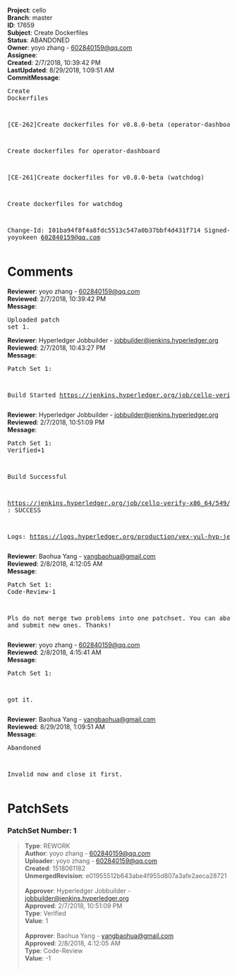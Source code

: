 <strong>Project</strong>: cello<br><strong>Branch</strong>: master<br><strong>ID</strong>: 17659<br><strong>Subject</strong>: Create Dockerfiles<br><strong>Status</strong>: ABANDONED<br><strong>Owner</strong>: yoyo zhang - 602840159@qq.com<br><strong>Assignee</strong>:<br><strong>Created</strong>: 2/7/2018, 10:39:42 PM<br><strong>LastUpdated</strong>: 8/29/2018, 1:09:51 AM<br><strong>CommitMessage</strong>:<br><pre>Create Dockerfiles

[CE-262]Create dockerfiles for v0.8.0-beta (operator-dashboard)

Create dockerfiles for operator-dashboard

[CE-261]Create dockerfiles for v0.8.0-beta (watchdog)

Create dockerfiles for watchdog

Change-Id: I01ba94f8f4a8fdc5513c547a0b37bbf4d431f714
Signed-off-by: yoyokeen <602840159@qq.com>
</pre><h1>Comments</h1><strong>Reviewer</strong>: yoyo zhang - 602840159@qq.com<br><strong>Reviewed</strong>: 2/7/2018, 10:39:42 PM<br><strong>Message</strong>: <pre>Uploaded patch set 1.</pre><strong>Reviewer</strong>: Hyperledger Jobbuilder - jobbuilder@jenkins.hyperledger.org<br><strong>Reviewed</strong>: 2/7/2018, 10:43:27 PM<br><strong>Message</strong>: <pre>Patch Set 1:

Build Started https://jenkins.hyperledger.org/job/cello-verify-x86_64/549/</pre><strong>Reviewer</strong>: Hyperledger Jobbuilder - jobbuilder@jenkins.hyperledger.org<br><strong>Reviewed</strong>: 2/7/2018, 10:51:09 PM<br><strong>Message</strong>: <pre>Patch Set 1: Verified+1

Build Successful 

https://jenkins.hyperledger.org/job/cello-verify-x86_64/549/ : SUCCESS

Logs: https://logs.hyperledger.org/production/vex-yul-hyp-jenkins-3/cello-verify-x86_64/549</pre><strong>Reviewer</strong>: Baohua Yang - yangbaohua@gmail.com<br><strong>Reviewed</strong>: 2/8/2018, 4:12:05 AM<br><strong>Message</strong>: <pre>Patch Set 1: Code-Review-1

Pls do not merge two problems into one patchset.
You can abandon this and submit new ones.
Thanks!</pre><strong>Reviewer</strong>: yoyo zhang - 602840159@qq.com<br><strong>Reviewed</strong>: 2/8/2018, 4:15:41 AM<br><strong>Message</strong>: <pre>Patch Set 1:

got it.</pre><strong>Reviewer</strong>: Baohua Yang - yangbaohua@gmail.com<br><strong>Reviewed</strong>: 8/29/2018, 1:09:51 AM<br><strong>Message</strong>: <pre>Abandoned

Invalid now and close it first.</pre><h1>PatchSets</h1><h3>PatchSet Number: 1</h3><blockquote><strong>Type</strong>: REWORK<br><strong>Author</strong>: yoyo zhang - 602840159@qq.com<br><strong>Uploader</strong>: yoyo zhang - 602840159@qq.com<br><strong>Created</strong>: 1518061182<br><strong>UnmergedRevision</strong>: e01955512b643abe4f955d807a3afe2aeca28721<br><br><strong>Approver</strong>: Hyperledger Jobbuilder - jobbuilder@jenkins.hyperledger.org<br><strong>Approved</strong>: 2/7/2018, 10:51:09 PM<br><strong>Type</strong>: Verified<br><strong>Value</strong>: 1<br><br><strong>Approver</strong>: Baohua Yang - yangbaohua@gmail.com<br><strong>Approved</strong>: 2/8/2018, 4:12:05 AM<br><strong>Type</strong>: Code-Review<br><strong>Value</strong>: -1<br><br></blockquote>